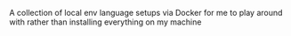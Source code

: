 A collection of local env language setups via Docker for me to play around with rather than installing everything on my machine
